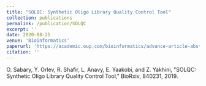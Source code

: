 ```yaml
---
title: "SOLQC: Synthetic Oligo Library Quality Control Tool"
collection: publications
permalink: /publication/SOLQC
excerpt: ''
date: 2020-08-25
venue: 'Bioinformatics'
paperurl: 'https://academic.oup.com/bioinformatics/advance-article-abstract/doi/10.1093/bioinformatics/btaa740/5896982'
citation: ''
---
```

O. Sabary, Y. Orlev, R. Shafir, L. Anavy, E. Yaakobi, and Z. Yakhini, ”SOLQC: Synthetic Oligo
Library Quality Control Tool," BioRxiv, 840231, 2019.

